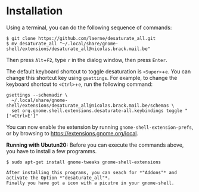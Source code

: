 Installation
============

Using a terminal, you can do the following sequence of commands:

```
$ git clone https://github.com/laerne/desaturate_all.git
$ mv desaturate_all "~/.local/share/gnome-shell/extensions/desaturate_all@nicolas.brack.mail.be"
```

Then press `Alt`+`F2`, type `r` in the dialog window, then press `Enter`.

The default keyboard shortcut to toggle desaturation is `<Super>`+`e`. You can
change this shortcut key using `gsettings`. For example, to change the keyboard
shortcut to `<Ctrl>`+`e`, run the following command:

```
gsettings --schemadir \
  ~/.local/share/gnome-shell/extensions/desaturate_all@nicolas.brack.mail.be/schemas \
  set org.gnome.shell.extensions.desaturate-all.keybindings toggle "['<Ctrl>E']"
```

You can now enable the extension by running `gnome-shell-extension-prefs`, or by
browsing to https://extensions.gnome.org/local.

**Running with Ubutun20:** Before you can execute the commands above, you have to install a few programms. 
```
$ sudo apt-get install gnome-tweaks gnome-shell-extensions

After installing this programs, you can seach for *"Addons"* and activate the Option *"desaturate_all"*. 
Finally you have got a icon with a picutre in your gnome-shell. 

